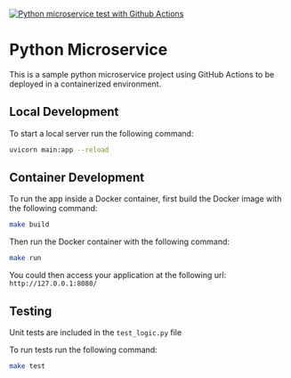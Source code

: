 [![Python microservice test with Github Actions](https://github.com/Banhawy/python-aws-microservice/actions/workflows/devops.yml/badge.svg)](https://github.com/Banhawy/python-aws-microservice/actions/workflows/devops.yml)

# Python Microservice

This is a sample python microservice project using GitHub Actions to be deployed in a containerized environment.

## Local Development

To start a local server run the following command:

```bash
uvicorn main:app --reload
```

## Container Development

To run the app inside a Docker container, first build the Docker image with the following command:

```bash
make build
```

Then run the Docker container with the following command:

```bash
make run
```

You could then access your application at the following url: `http://127.0.0.1:8080/`

## Testing

Unit tests are included in the `test_logic.py` file

To run tests run the following command:

```bash
make test
```
